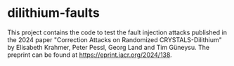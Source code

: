 # dilithium-faults

This project contains the code to test the fault injection attacks published in the 2024 paper "Correction Attacks on Randomized CRYSTALS-Dilithium" by Elisabeth Krahmer, Peter Pessl, Georg Land and Tim Güneysu. The preprint can be found at https://eprint.iacr.org/2024/138.
